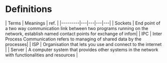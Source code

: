 # Definitions

| Terms | Meanings | ref. |
|---------|---|---|---|---|
| Sockets    | End point of a two way communication link between two programs running on the network, establish named contact points for exchange of infom|
| IPC     | Inter Process Communication refers to managing of shared data by the processes|
| ISP     | Organisation that lets you use and connect to the internet |
| Server  | A computer system that provides other systems in the network with functionalities and resources |
